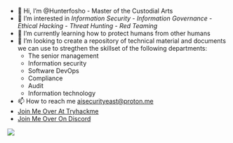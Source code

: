 - 👋 Hi, I’m @Hunterfosho - Master of the Custodial Arts
- 👀 I’m interested in *Information Security* - *Information Governance* - *Ethical Hacking* - *Threat Hunting* - *Red Teaming*
- 🌱 I’m currently learning how to protect humans from other humans
- 💞️ I’m looking to create a repository of technical material and documents we can use to stregthen the skillset of the following departments:
  - The senior management
  - Information security
  - Software DevOps
  - Compliance
  - Audit
  - Information technology
- 📫 How to reach me aisecurityeast@proton.me
- [Join Me Over At Tryhackme](https://www.tryhackme.com)
- [Join Me Over On Discord](https://discord.com/channels/@me)

<!---
Hunterfosho/Hunterfosho is a ✨ special ✨ repository because its `README.md` (this file) appears on your GitHub profile.
You can click the Preview link to take a look at your changes.
--->

<img src="https://img.shields.io/github/last-commit/Hunterfosho/Hunterfosho.svg"/> </p>

